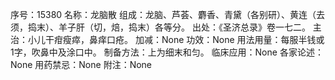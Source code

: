序号：15380
名称：龙脑散
组成：龙脑、芦荟、麝香、青黛（各别研）、黄连（去须，捣末）、羊子肝（切，焙，捣末）各等分。
出处：《圣济总录》卷一七二。
主治：小儿干疳瘦瘁，鼻痒口疮。
加减：None
功效：None
用法用量：每服半钱或1字，吹鼻中及涂口中。
制备方法：上为细末和匀。
临床应用：None
各家论述：None
用药禁忌：None
附注：None
